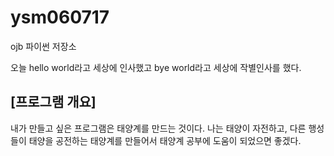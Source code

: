 # ysm060717
ojb 파이썬 저장소

오늘 hello world라고 세상에 인사했고 bye world라고 세상에 작별인사를 했다.
## [프로그램 개요]
내가 만들고 싶은 프로그램은 태양계를 만드는 것이다. 나는 태양이 자전하고, 다른 행성들이 태양을 공전하는 태양계를 만들어서 태양계 공부에 도움이 되었으면 좋겠다.
